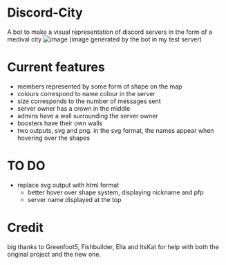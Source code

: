 # Discord-City
A bot to make a visual representation of discord servers in the form of a medival city
![image](https://user-images.githubusercontent.com/55583894/111277675-9e75bb00-8630-11eb-8e8a-326cdc0a25fe.png)
(image generated by the bot in my test server)

# Current features
- members represented by some form of shape on the map
- colours correspond to name colour in the server
- size corresponds to the number of messages sent
- server owner has a crown in the middle
- admins have a wall surrounding the server owner
- boosters have their own walls 
- two outputs, svg and png. in the svg format, the names appear when hovering over the shapes

# TO DO
- replace svg output with html format
  - better hover over shape system, displaying nickname and pfp
  - server name displayed at the top

# Credit
big thanks to Greenfoot5, Fishbuilder, Ella and ItsKat for help with both the original project and the new one.
